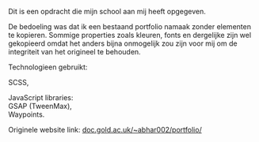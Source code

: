 Dit is een opdracht die mijn school aan mij heeft opgegeven.

De bedoeling was dat ik een bestaand portfolio namaak zonder elementen te kopieren.
Sommige properties zoals kleuren, fonts en dergelijke zijn wel gekopieerd omdat het anders bijna onmogelijk zou zijn voor
mij om de integriteit van het origineel te behouden.

Technologieen gebruikt:

SCSS, 
  
JavaScript libraries:   
	GSAP (TweenMax),   
	Waypoints.  
	

Originele website link: [doc.gold.ac.uk/~abhar002/portfolio/](http://doc.gold.ac.uk/~abhar002/portfolio/)
	




